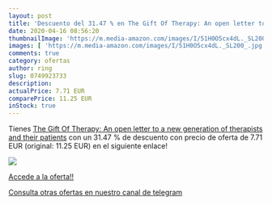 ```yaml
---
layout: post
title: 'Descuento del 31.47 % en The Gift Of Therapy: An open letter to a'
date: 2020-04-16 08:56:20
thumbnailImage: 'https://m.media-amazon.com/images/I/51H0O5cx4dL._SL200_.jpg'
images: [ 'https://m.media-amazon.com/images/I/51H0O5cx4dL._SL200_.jpg' ]
comments: true
category: ofertas
author: ring
slug: 0749923733
description:
actualPrice: 7.71 EUR
comparePrice: 11.25 EUR
inStock: true
---
```


Tienes [The Gift Of Therapy: An open letter to a new generation of therapists and their patients](https://www.amazon.es/dp/0749923733/?tag=redken-21) con un 31.47 % de descuento con precio de oferta de 7.71 EUR (original: 11.25 EUR) en el siguiente enlace!

[![](https://m.media-amazon.com/images/I/51H0O5cx4dL._SL200_.jpg)](https://www.amazon.es/dp/0749923733/?tag=redken-21)

[Accede a la oferta!!](https://www.amazon.es/dp/0749923733/?tag=redken-21)

[Consulta otras ofertas en nuestro canal de telegram](https://t.me/s/ofertas25)
